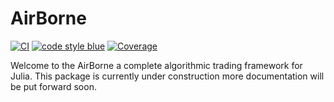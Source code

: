 # AirBorne
[![CI](https://github.com/JuDO-dev/AirBorne.jl/actions/workflows/CI.yml/badge.svg?branch=dev)](https://github.com/JuDO-dev/AirBorne.jl/actions/workflows/CI.yml)
[![code style blue](https://img.shields.io/badge/code%20style-blue-4495d1.svg)](https://github.com/invenia/Blue)
[![Coverage](https://codecov.io/gh/JuDO-dev/AirBorne.jl/branch/dev/graph/badge.svg)](https://codecov.io/gh/JuDO-dev/AirBorne.jl)

Welcome to the AirBorne a complete algorithmic trading framework for Julia. This package is currently under construction more documentation will be put forward soon.

